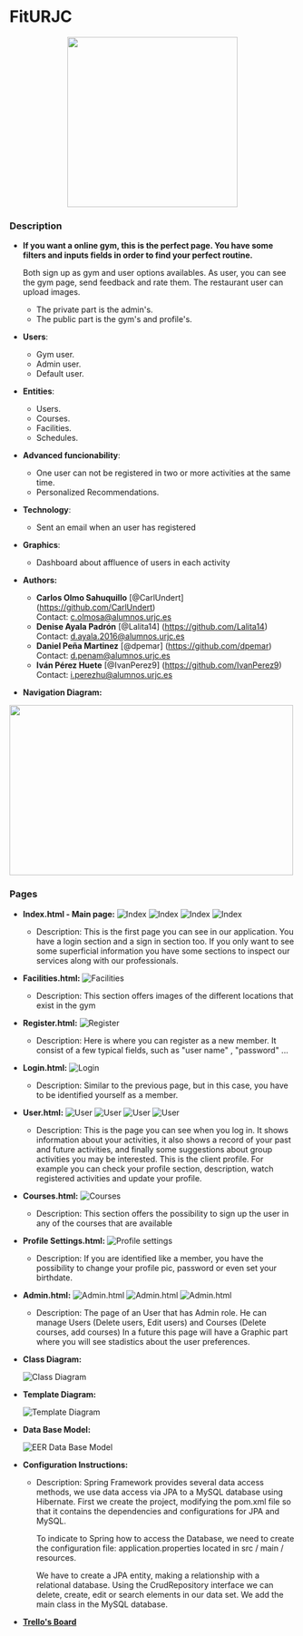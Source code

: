 # FitURJC

<p align="center">
<img width="300" height="300" src="https://github.com/IvanPerez9/FitURJC/blob/master/FitURJC/img/logoFITURJC.png">
</p>

### Description

* __If you want a online gym, this is the perfect page. You have some filters and inputs fields in order to find your perfect routine.__

  Both sign up as gym and user options availables. As user, you can see the gym page, send feedback and rate them. The restaurant user can   upload images.
  * The private part is the admin's.
  * The public part is the gym's and profile's.
* __Users__:
  * Gym user.
  * Admin user.
  * Default user.
* __Entities__:
  * Users.
  * Courses.
  * Facilities.
  * Schedules.
* __Advanced funcionability__:
  * One user can not be registered in two or more activities at the same time. 
  * Personalized Recommendations.
* __Technology__:
  * Sent an email when an user has registered
* __Graphics__:
  * Dashboard about affluence of users in each activity
* __Authors:__
  * **Carlos Olmo Sahuquillo** [@CarlUndert] (https://github.com/CarlUndert)  
  Contact: c.olmosa@alumnos.urjc.es
  * **Denise Ayala Padrón**       [@Lalita14] (https://github.com/Lalita14)  
 Contact: d.ayala.2016@alumnos.urjc.es
  * **Daniel Peña Martinez**     [@dpemar] (https://github.com/dpemar)  
 Contact: d.penam@alumnos.urjc.es
  * **Iván Pérez Huete**      [@IvanPerez9] (https://github.com/IvanPerez9)   
 Contact: i.perezhu@alumnos.urjc.es

 * __Navigation Diagram:__
 <img width="500" height="300" src="https://github.com/IvanPerez9/FitURJC/blob/master/FitURJC/img/Navigation Diagram.png" align="center">

### Pages
 * __Index.html - Main page:__
    ![Index](FitURJC/img/captures/Index1.png)
    ![Index](FitURJC/img/captures/Index2.png)
    ![Index](FitURJC/img/captures/Index3.png)
    ![Index](FitURJC/img/captures/Index4.png)
      * Description: This is the first page you can see in our application. You have a login section and a sign in section too. If you only want to see some superficial information you have some sections to inspect our services along with our professionals.

* __Facilities.html:__
    ![Facilities](FitURJC/img/captures/facilities.png)
  * Description: This section offers images of the different locations that exist in the gym
  
* __Register.html:__
    ![Register](FitURJC/img/captures/Register1.png)
  * Description: Here is where you can register as a new member. It consist of a few typical fields, such as "user name" , "password" ...
       
* __Login.html:__
    ![Login](FitURJC/img/captures/Login1.png)
  * Description: Similar to the previous page, but in this case, you have to be identified yourself as a member.

* __User.html:__
    ![User](FitURJC/img/captures/User1.png)
    ![User](FitURJC/img/captures/User2.png)
    ![User](FitURJC/img/captures/user3.png)
    ![User](FitURJC/img/captures/user4.png)
    * Description: This is the page you can see when you log in. It shows information about your activities, it also shows a record of your past and future activities, and finally some suggestions about group activities you may be interested.
This is the client profile. For example you can check your profile section, description, watch registered activities and update your profile.

* __Courses.html:__
   ![Courses](FitURJC/img/captures/user5.png)
   * Description: This section offers the possibility to sign up the user in any of the courses that are available
 
* __Profile Settings.html:__
    ![Profile settings](FitURJC/img/captures/ProfileSettings1.png)
    * Description: If you are identified like a member, you have the possibility to change your profile pic, password or even set your birthdate.
	
* __Admin.html:__
    ![Admin.html](FitURJC/img/captures/admin1.png)
    ![Admin.html](FitURJC/img/captures/admin2.png)
    ![Admin.html](FitURJC/img/captures/admin3.png)
    * Description: The page of an User that has Admin role. He can manage Users (Delete users, Edit users) and Courses (Delete courses, add courses) In a future this page will have a Graphic part where you will see stadistics about the user preferences.
	
* __Class Diagram:__

    ![Class Diagram](FitURJC/img/captures/ClassDiagram.png)
	
* __Template Diagram:__

    ![Template Diagram](FitURJC/img/captures/TemplateDiagram.png)
	
* __Data Base Model:__

    ![EER Data Base Model](FitURJC/img/captures/EERModelDataBase.png)
    
* __Configuration Instructions:__
  * Description: Spring Framework provides several data access methods, we use data access via JPA to a MySQL database using    Hibernate.
First we create the project, modifying the pom.xml file so that it contains the dependencies and configurations for JPA and MySQL.

    To indicate to Spring how to access the Database, we need to create the configuration file: application.properties located in src / main / resources.

    We have to create a JPA entity, making a relationship with a relational database. Using the CrudRepository interface we can delete, create, edit or search elements in our data set.
    We add the main class in the MySQL database.

 
* __[Trello's Board](https://trello.com/b/2hRp8ruG/fiturjcdaw)__

